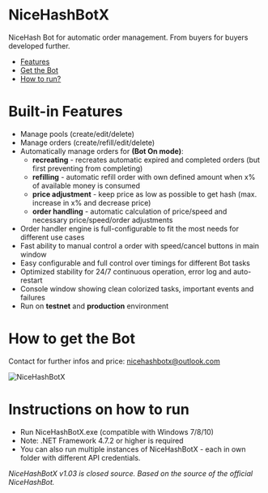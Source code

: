 # NiceHashBotX
NiceHash Bot for automatic order management. 
From buyers for buyers developed further.

- [Features](#features)
- [Get the Bot](#get)
- [How to run?](#run)

# <a name="features"></a> Built-in Features

- Manage pools (create/edit/delete)
- Manage orders (create/refill/edit/delete)
- Automatically manage orders for **(Bot On mode)**:
    * **recreating** - recreates automatic expired and completed orders (but first preventing from completing)
    * **refilling** - automatic refill order with own defined amount when x% of available money is consumed
    * **price adjustment** - keep price as low as possible to get hash (max. increase in x% and decrease price)
    * **order handling** - automatic calculation of price/speed and necessary price/speed/order adjustments
- Order handler engine is full-configurable to fit the most needs for different use cases
- Fast ability to manual control a order with speed/cancel buttons in main window
- Easy configurable and full control over timings for different Bot tasks
- Optimized stability for 24/7 continuous operation, error log and auto-restart
- Console window showing clean colorized tasks, important events and failures
- Run on **testnet** and **production** environment

# <a name="get"></a> How to get the Bot

Contact for further infos and price: nicehashbotx@outlook.com

![NiceHashBotX](https://i.ibb.co/7S1kTxV/Nice-Hash-Bot-X.jpg)

# <a name="run"></a> Instructions on how to run
- Run NiceHashBotX.exe (compatible with Windows 7/8/10)
- Note: .NET Framework 4.7.2 or higher is required
- You can also run multiple instances of NiceHashBotX - each in own folder with different API credentials.

*NiceHashBotX v1.03 is closed source. Based on the source of the official NiceHashBot.*
